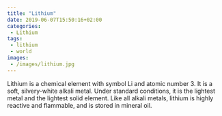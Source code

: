 ```yaml
---
title: "Lithium"
date: 2019-06-07T15:50:16+02:00
categories:
 - Lithium 
tags:
 - lithium 
 - world
images:
 - /images/lithium.jpg
---
```


Lithium is a chemical element with symbol Li and atomic number 3. It is a soft, silvery-white alkali metal. Under standard conditions, it is the lightest metal and the lightest solid element. Like all alkali metals, lithium is highly reactive and flammable, and is stored in mineral oil.
